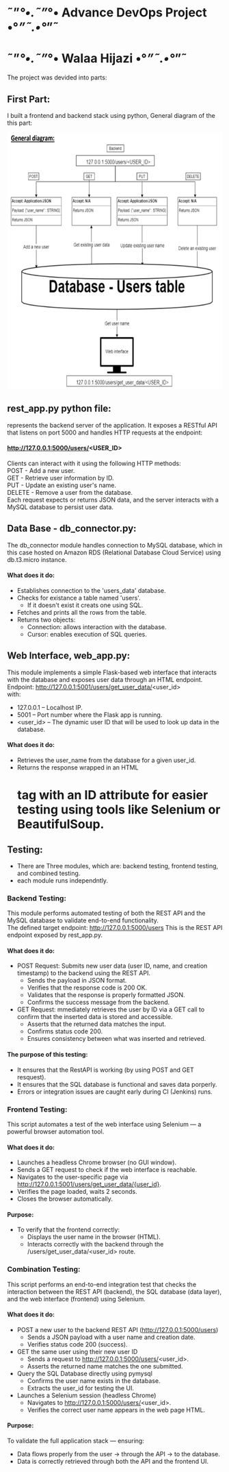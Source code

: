 #                    ˜”*°•.˜”*°• Advance DevOps Project •°*”˜.•°*”˜
#                          ˜”*°•.˜”*°• Walaa Hijazi •°*”˜.•°*”˜

The project was devided into parts:

## First Part:
I built a frontend and backend stack using python, General diagram of the this part:
<p align="center">
  <img src="images/GeneralDiagram.png" alt="General Diagram" width="650" height="600">
</p>

## rest_app.py python file: 
represents the backend server of the application.
It exposes a RESTful API that listens on port 5000 and handles HTTP requests at the endpoint:
#### http://127.0.0.1:5000/users/<USER_ID>
Clients can interact with it using the following HTTP methods:<br>
POST - Add a new user.<br>
GET - Retrieve user information by ID.<br>
PUT - Update an existing user's name.<br>
DELETE - Remove a user from the database.<br> 
Each request expects or returns JSON data, and the server interacts with a MySQL database to persist user data.<br>

## Data Base - db_connector.py:
The db_connector module handles connection to MySQL database, which in this case hosted on Amazon RDS (Relational Database Cloud Service) using db.t3.micro instance.
#### What does it do:
- Establishes connection to the 'users_data' database. <br>
- Checks for existance a table named 'users'. <br>
  * If it doesn't exist it creats one using SQL. <br>
- Fetches and prints all the rows from the table. <br>
- Returns two objects: <br>
  * Connection: allows interaction with the database. <br>
  * Cursor: enables execution of SQL queries. <br>

## Web Interface, web_app.py:
This module implements a simple Flask-based web interface that interacts with the database and exposes user data through an HTML endpoint. <br>
Endpoint: http://127.0.0.1:5001/users/get_user_data/<user_id>   <br>
with: <br>
- 127.0.0.1 – Localhost IP. <br>
- 5001 – Port number where the Flask app is running. <br>
- <user_id> – The dynamic user ID that will be used to look up data in the database. <br>

#### What does it do:
- Retrieves the user_name from the database for a given user_id. <br>
- Returns the response wrapped in an HTML <H1> tag with an ID attribute for easier testing using tools like Selenium or BeautifulSoup. <br>


## Testing:
- There are Three modules, which are: backend testing, frontend testing, and combined testing.
- each module runs independntly.

### Backend Testing:
This module performs automated testing of both the REST API and the MySQL database to validate end-to-end functionality. <br>
The defined target endpoint: http://127.0.0.1:5000/users This is the REST API endpoint exposed by rest_app.py. <br>
#### What does it do:
- POST Request: Submits new user data (user ID, name, and creation timestamp) to the backend using the REST API. <br>
   * Sends the payload in JSON format. <br>
   * Verifies that the response code is 200 OK. <br>
   * Validates that the response is properly formatted JSON. <br>
   * Confirms the success message from the backend. <br>
- GET Request: mmediately retrieves the user by ID via a GET call to confirm that the inserted data is stored and accessible. <br>
   * Asserts that the returned data matches the input.
   * Confirms status code 200.
   * Ensures consistency between what was inserted and retrieved.

#### The purpose of this testing:
- It ensures that the RestAPI is working (by using POST and GET resquest). <br>
- It ensures that the SQL database is functional and saves data porperly. <br>
- Errors or integration issues are caught early during CI (Jenkins) runs. <br>


### Frontend Testing:
This script automates a test of the web interface using Selenium — a powerful browser automation tool. <br>
#### What does it do:
- Launches a headless Chrome browser (no GUI window). <br>
- Sends a GET request to check if the web interface is reachable. <br>
- Navigates to the user-specific page via http://127.0.0.1:5001/users/get_user_data/{user_id}. <br>
- Verifies the page loaded, waits 2 seconds. <br>
- Closes the browser automatically. <br>
#### Purpose:
- To verify that the frontend correctly: <br>
   * Displays the user name in the browser (HTML). <br>
   * Interacts correctly with the backend through the /users/get_user_data/<user_id> route. <br>


### Combination Testing:
This script performs an end-to-end integration test that checks the interaction between the REST API (backend), the SQL database (data layer), and the web interface (frontend) using Selenium. <br>
#### What does it do:
- POST a new user to the backend REST API (http://127.0.0.1:5000/users) <br>
   * Sends a JSON payload with a user name and creation date.
   * Verifies status code 200 (success). <br>
- GET the same user using their new user ID <br>
   * Sends a request to http://127.0.0.1:5000/users/<user_id>. <br>
   * Asserts the returned name matches the one submitted. <br>
- Query the SQL Database directly using pymysql <br>
   * Confirms the user name exists in the database. <br>
   * Extracts the user_id for testing the UI. <br>
- Launches a Selenium session (headless Chrome)  <br>
   * Navigates to http://127.0.0.1:5000/users/<user_id>. <br>
   * Verifies the correct user name appears in the web page HTML. <br>

#### Purpose:
To validate the full application stack — ensuring: <br>
- Data flows properly from the user → through the API → to the database. <br>
- Data is correctly retrieved through both the API and the frontend UI. <br>